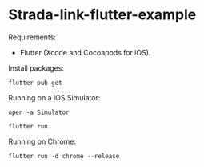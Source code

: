 # Strada-link-flutter-example

Requirements:

- Flutter (Xcode and Cocoapods for iOS).

Install packages:

`flutter pub get`

Running on a iOS Simulator:

`open -a Simulator`

`flutter run`

Running on Chrome:

`flutter run -d chrome --release`